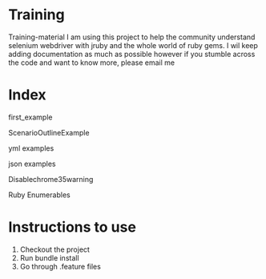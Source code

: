 Training
========

Training-material
I am using this project to help the community understand selenium webdriver with jruby
and the whole world of ruby gems. I wil keep adding documentation as much as possible
however if you stumble across the code and want to know more, please email me

Index
===============
first_example

ScenarioOutlineExample

yml examples

json examples

Disablechrome35warning

Ruby Enumerables


Instructions to use
=====================

1) Checkout the project
2) Run bundle install
3) Go through .feature files
